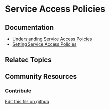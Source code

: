 # Service Access Policies

## Documentation

* [Understanding Service Access Policies](https://learn.liferay.com/web/guest/w/courses/liferay-administrator/security/securing-web-services/service-access-policies)
* [Setting Service Access Policies](https://learn.liferay.com/w/dxp/installation-and-upgrades/securing-liferay/securing-web-services/setting-service-access-policies)

## Related Topics

## Community Resources


### Contribute

[Edit this file on github](https://github.com/olafk/controlpanel-documentation-docs/blob/master/md/74en/com_liferay_portal_security_service_access_policy_web_portlet_SAPPortlet.md)

